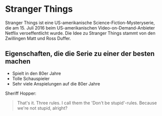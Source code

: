 # Stranger Things

Stranger Things ist eine US-amerikanische Science-Fiction-Mysteryserie, die am 15. Juli 2016 beim US-amerikanischen Video-on-Demand-Anbieter Netflix veroeffentlicht wurde. Die Idee zu Stranger Things stammt von den Zwillingen Matt und Ross Duffer.

## Eigenschaften, die die Serie zu einer der besten machen

* Spielt in den 80er Jahre
* Tolle Schauspieler
* Sehr viele Anspielungen auf die 80er Jahre

Sheriff Hopper:
> That's it. 
> Three rules. 
> I call them the 'Don't be stupid'-rules. 
> Because we're not stupid, alright?